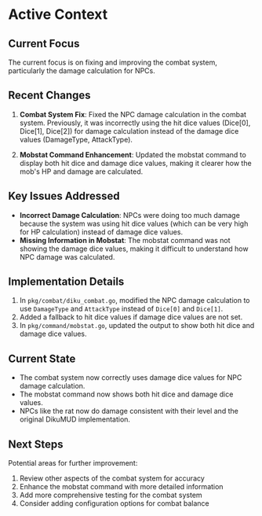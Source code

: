 # Active Context

## Current Focus
The current focus is on fixing and improving the combat system, particularly the damage calculation for NPCs.

## Recent Changes
1. **Combat System Fix**: Fixed the NPC damage calculation in the combat system. Previously, it was incorrectly using the hit dice values (Dice[0], Dice[1], Dice[2]) for damage calculation instead of the damage dice values (DamageType, AttackType).

2. **Mobstat Command Enhancement**: Updated the mobstat command to display both hit dice and damage dice values, making it clearer how the mob's HP and damage are calculated.

## Key Issues Addressed
- **Incorrect Damage Calculation**: NPCs were doing too much damage because the system was using hit dice values (which can be very high for HP calculation) instead of damage dice values.
- **Missing Information in Mobstat**: The mobstat command was not showing the damage dice values, making it difficult to understand how NPC damage was calculated.

## Implementation Details
1. In `pkg/combat/diku_combat.go`, modified the NPC damage calculation to use `DamageType` and `AttackType` instead of `Dice[0]` and `Dice[1]`.
2. Added a fallback to hit dice values if damage dice values are not set.
3. In `pkg/command/mobstat.go`, updated the output to show both hit dice and damage dice values.

## Current State
- The combat system now correctly uses damage dice values for NPC damage calculation.
- The mobstat command now shows both hit dice and damage dice values.
- NPCs like the rat now do damage consistent with their level and the original DikuMUD implementation.

## Next Steps
Potential areas for further improvement:
1. Review other aspects of the combat system for accuracy
2. Enhance the mobstat command with more detailed information
3. Add more comprehensive testing for the combat system
4. Consider adding configuration options for combat balance